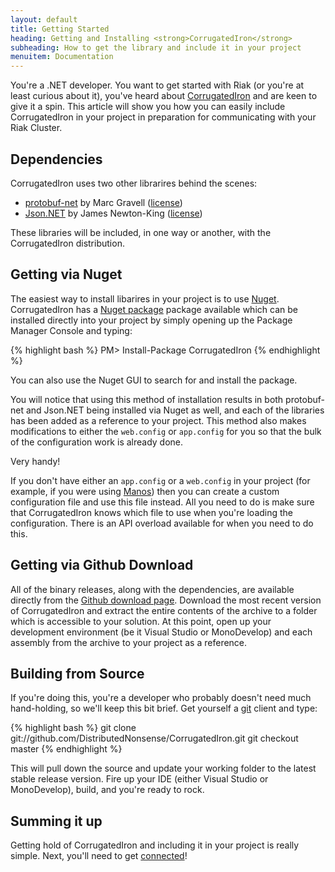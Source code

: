 ```yaml
---
layout: default
title: Getting Started
heading: Getting and Installing <strong>CorrugatedIron</strong>
subheading: How to get the library and include it in your project
menuitem: Documentation
---
```


You're a .NET developer. You want to get started with Riak (or you're at least curious about it), you've heard about [CorrugatedIron][ci] and are keen to give it a spin. This article will show you how you can easily include CorrugatedIron in your project in preparation for communicating with your Riak Cluster.

## Dependencies ##

CorrugatedIron uses two other librarires behind the scenes:

* [protobuf-net][] by Marc Gravell ([license](http://code.google.com/p/protobuf-net/source/browse/trunk/Licence.txt))
* [Json.NET][] by James Newton-King ([license](http://json.codeplex.com/license))

These libraries will be included, in one way or another, with the CorrugatedIron distribution.

## Getting via Nuget ##

The easiest way to install libarires in your project is to use [Nuget][]. CorrugatedIron has a [Nuget package][ci_nuget] package available which can be installed directly into your project by simply opening up the Package Manager Console and typing:

{% highlight bash %}
PM> Install-Package CorrugatedIron
{% endhighlight %}

You can also use the Nuget GUI to search for and install the package.

You will notice that using this method of installation results in both protobuf-net and Json.NET being installed via Nuget as well, and each of the libraries has been added as a reference to your project. This method also makes modifications to either the `web.config` or `app.config` for you so that the bulk of the configuration work is already done.

Very handy!

If you don't have either an `app.config` or a `web.config` in your project (for example, if you were using [Manos][]) then you can create a custom configuration file and use this file instead. All you need to do is make sure that CorrugatedIron knows which file to use when you're loading the configuration. There is an API overload available for when you need to do this.

## Getting via Github Download ##

All of the binary releases, along with the dependencies, are available directly from the [Github download page][ci_download]. Download the most recent version of CorrugatedIron and extract the entire contents of the archive to a folder which is accessible to your solution. At this point, open up your development environment (be it Visual Studio or MonoDevelop) and each assembly from the archive to your project as a reference.

## Building from Source ##

If you're doing this, you're a developer who probably doesn't need much hand-holding, so we'll keep this bit brief. Get yourself a [git][] client and type:

{% highlight bash %}
git clone git://github.com/DistributedNonsense/CorrugatedIron.git
git checkout master
{% endhighlight %}

This will pull down the source and update your working folder to the latest stable release version. Fire up your IDE (either Visual Studio or MonoDevelop), build, and you're ready to rock.

## Summing it up ##

Getting hold of CorrugatedIron and including it in your project is really simple. Next, you'll need to get [connected][ci_connecting]!


[Json.NET]: http://json.codeplex.com "Json.NET"
[Manos]: https://github.com/jacksonh/manos/ "Manos"
[Nuget]: http://nuget.org/ "Nuget"
[ci]: http://github.com/DistributedNonsense/CorrugatedIron "CorrugatedIron at Github"
[ci_connecting]: /documentation/Basics.Connecting.html
[ci_download]: http://github.com/DistributedNonsense/CorrugatedIron/downloads "CorrugatedIron downloads at Github"
[ci_nuget]: http://nuget.org/List/Packages/CorrugatedIron "CorrugatedIron Package at Nuget"
[git]: http://git-scm.org/ "Git"
[protobuf-net]: http://code.google.com/p/protobuf-net/ "protobuf-net"
